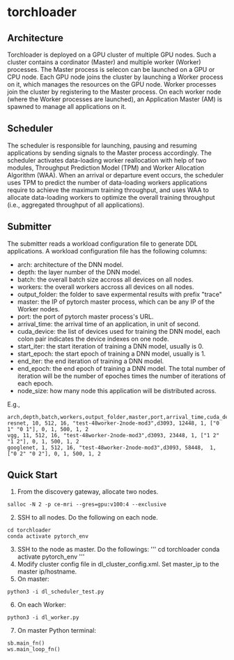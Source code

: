 # torchloader

## Architecture
Torchloader is deployed on a GPU cluster of multiple GPU nodes. Such a cluster contains a cordinator (Master) and multiple worker (Worker) processes. The Master process is selecon can be launched on a GPU or CPU node. Each GPU node joins the cluster by launching a Worker process on it, which manages the resources on the GPU node. Worker processes join the cluster by registering to the Master process. On each worker node (where the Worker processes are launched), an Application Master (AM) is spawned to manage all applications on it.

## Scheduler
The scheduler is responsible for launching, pausing and resuming applications by sending signals to the Master process accordingly. The scheduler activates data-loading worker reallocation with help of two modules, Throughput Prediction Model (TPM) and Worker Allocation Algorithm (WAA). When an arrival or departure event occurs, the scheduler uses TPM to predict the number of data-loading workers applications require to achieve the maximum training throughput, and uses WAA to allocate data-loading workers to optimize the overall training throughput (i.e., aggregated throughput of all applications).

## Submitter
The submitter reads a workload configuration file to generate DDL applications. A workload configuration file has the following columns:
- arch: architecture of the DNN model.
- depth: the layer number of the DNN model.
- batch: the overall batch size accross all devices on all nodes.
- workers: the overall workers accross all devices on all nodes.
- output_folder: the folder to save expermental results with prefix "trace"
- master: the IP of pytorch master process, which can be any IP of the Worker nodes. 
- port: the port of pytorch master process's URL.
- arrival_time: the arrival time of an application, in unit of second.
- cuda_device: the list of devices used for training the DNN model, each colon pair indicates the device indexes on one node.
- start_iter: the start iteration of training a DNN model, usually is 0.
- start_epoch: the start epoch of training a DNN model, usually is 1.
- end_iter: the end iteration of training a DNN model.
- end_epoch: the end epoch of training a DNN model. The total number of iteration will be the number of epoches times the number of iterations of each epoch.
- node_size: how many node this application will be distributed across.

E.g.,
```
arch,depth,batch,workers,output_folder,master,port,arrival_time,cuda_device,start_iter,start_epoch,end_iter,end_epoch,node_size
resnet, 10, 512, 16, "test-48worker-2node-mod3",d3093, 12448, 1, ["0 1" "0 1"], 0, 1, 500, 1, 2
vgg, 11, 512, 16, "test-48worker-2node-mod3",d3093, 23448, 1, ["1 2" "1 2"], 0, 1, 500, 1, 2
googlenet, 1, 512, 16, "test-48worker-2node-mod3",d3093, 58448,  1, ["0 2" "0 2"], 0, 1, 500, 1, 2
```

## Quick Start
1. From the discovery gateway, allocate two nodes.
```
salloc -N 2 -p ce-mri --gres=gpu:v100:4 --exclusive
```
2. SSH to all nodes. Do the following on each node.
```
cd torchloader
conda activate pytorch_env
```
3. SSH to the node as master. Do the followings:
'''
cd torchloader
conda activate pytorch_env
'''
4. Modify cluster config file in dl_cluster_config.xml. Set master_ip to the master ip/hostname.
5. On master:
```
python3 -i dl_scheduler_test.py
```
6. On each Worker:
```
python3 -i dl_worker.py
```
7. On master Python terminal:
```
sb.main_fn()
ws.main_loop_fn()
```
